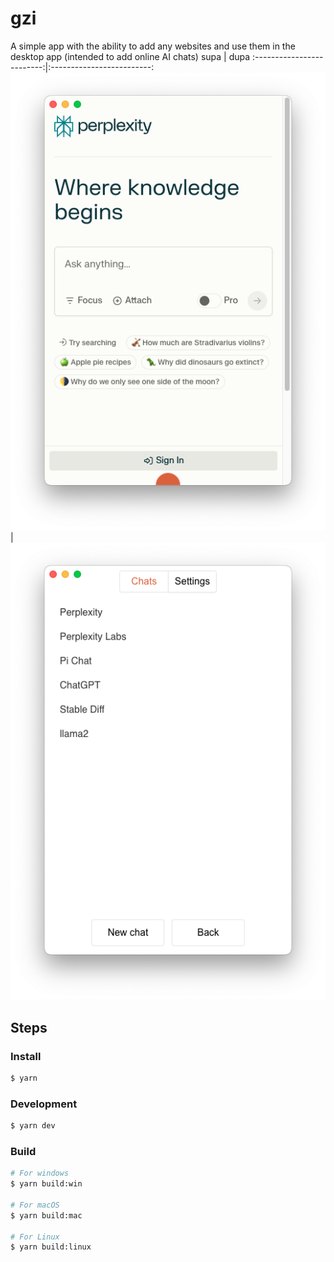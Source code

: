 # gzi

A simple app with the ability to add any websites and use them in the desktop app (intended to add online AI chats)
supa             |  dupa
:-------------------------:|:-------------------------:
![](./resources/screen-1.png)  |  ![](./resources/screen-2.png)

## Steps

### Install
```bash
$ yarn
```

### Development
```bash
$ yarn dev
```

### Build
```bash
# For windows
$ yarn build:win

# For macOS
$ yarn build:mac

# For Linux
$ yarn build:linux
```

